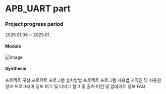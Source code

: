 # APB_UART part
### Project progress period
2025.01.06 ~ 2025.01.

#### Module 
![image](https://github.com/user-attachments/assets/acf633e9-5198-461e-a424-dcba09c9513f)



#### Synthesis



프로젝트 구성
프로젝트 프로그램 설치방법
프로젝트 프로그램 사용법
저작권 및 사용권 정보
프로그래머 정보
버그 및 디버그
참고 및 출처
버전 및 업데이트 정보
FAQ

